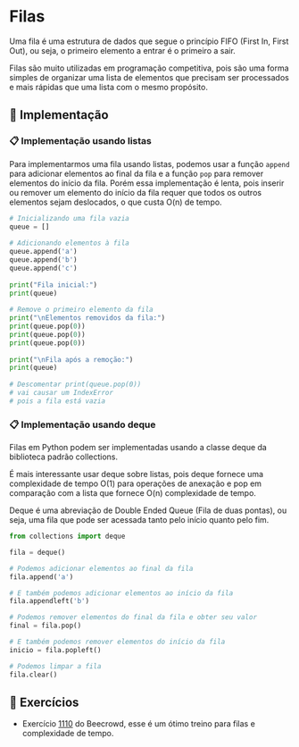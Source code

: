 # Filas

Uma fila é uma estrutura de dados que segue o princípio FIFO (First In, First Out), ou seja, o primeiro elemento a entrar é o primeiro a sair.

Filas são muito utilizadas em programação competitiva, pois são uma forma simples de organizar uma lista de elementos que precisam ser processados e mais rápidas que uma lista com o mesmo propósito.

## 📝 Implementação

### 📋 Implementação usando listas

Para implementarmos uma fila usando listas, podemos usar a função `append` para adicionar elementos ao final da fila e a função `pop` para remover elementos do início da fila. Porém essa implementação é lenta, pois inserir ou remover um elemento do início da fila requer que todos os outros elementos sejam deslocados, o que custa O(n) de tempo.

```py
# Inicializando uma fila vazia
queue = []
  
# Adicionando elementos à fila
queue.append('a')
queue.append('b')
queue.append('c')
  
print("Fila inicial:")
print(queue)
  
# Remove o primeiro elemento da fila
print("\nElementos removidos da fila:")
print(queue.pop(0))
print(queue.pop(0))
print(queue.pop(0))
  
print("\nFila após a remoção:")
print(queue)
  
# Descomentar print(queue.pop(0))
# vai causar um IndexError
# pois a fila está vazia
```

### 📋 Implementação usando deque

Filas em Python podem ser implementadas usando a classe deque da biblioteca padrão collections.

É mais interessante usar deque sobre listas, pois deque fornece uma complexidade de tempo O(1) para operações de anexação e pop em comparação com a lista que fornece O(n) complexidade de tempo.

Deque é uma abreviação de Double Ended Queue (Fila de duas pontas), ou seja, uma fila que pode ser acessada tanto pelo início quanto pelo fim.

```py
from collections import deque

fila = deque()

# Podemos adicionar elementos ao final da fila
fila.append('a')

# E também podemos adicionar elementos ao início da fila
fila.appendleft('b')

# Podemos remover elementos do final da fila e obter seu valor
final = fila.pop()

# E também podemos remover elementos do início da fila
inicio = fila.popleft()

# Podemos limpar a fila
fila.clear()
```

## 📝 Exercícios

- Exercício [1110](https://www.beecrowd.com.br/judge/pt/problems/view/1110) do Beecrowd, esse é um ótimo treino para filas e complexidade de tempo.
